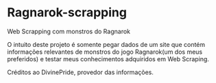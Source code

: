 # Ragnarok-scrapping
 Web Scrapping com monstros do Ragnarok

O intuito deste projeto é somente pegar dados de um site que contém informações relevantes de monstros do jogo Ragnarok(um dos meus preferidos) e testar meus conhecimentos adquiridos em Web Scraping.

Créditos ao DivinePride, provedor das informações.
